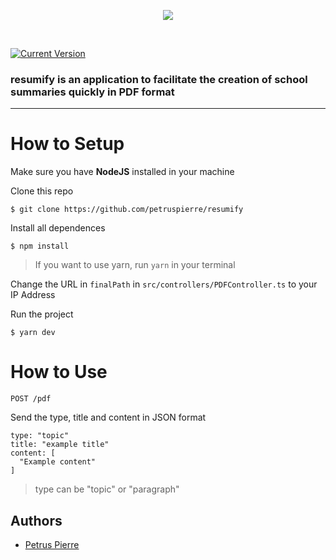 <p align="center">
  <img src="https://i.ibb.co/jRWxfD2/Logo.png">
</p><br>

[![Current Version](https://img.shields.io/badge/version-0.1.0-yellow.svg)](https://github.com/petruspierre/resumify)

### resumify is an application to facilitate the creation of school summaries quickly in PDF format

---

# How to Setup
Make sure you have **NodeJS** installed in your machine

Clone this repo
```
$ git clone https://github.com/petruspierre/resumify
```

Install all dependences
```
$ npm install
```
> If you want to use yarn, run ```yarn``` in your terminal

Change the URL in ```finalPath``` in ```src/controllers/PDFController.ts``` to your IP Address

Run the project
```
$ yarn dev
```

# How to Use

```POST /pdf```

Send the type, title and content in JSON format

```
type: "topic"
title: "example title"
content: [
  "Example content"
]
```

> type can be "topic" or "paragraph"

## Authors
- [Petrus Pierre](https://github.com/petruspierre/)
